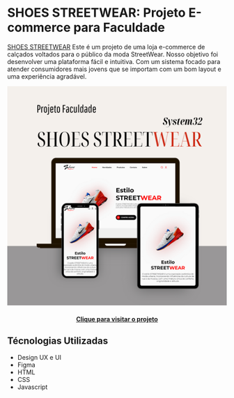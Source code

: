 # SHOES STREETWEAR: Projeto E-commerce para Faculdade

[SHOES STREETWEAR](https://hub-moraes.github.io/Projeto.E-commerce/) Este é um projeto de uma loja e-commerce de calçados voltados para o público da moda StreetWear. Nosso objetivo foi desenvolver uma plataforma fácil e intuitiva. Com um sistema focado para atender consumidores mais jovens que se importam com um bom layout e uma experiência agradável.

![Exemplo de Interface](assets/img/preview.png)

<h4 align="center"><a href="https://hub-moraes.github.io/Projeto.E-commerce/">Clique para visitar o projeto</a></h4>

## Técnologias Utilizadas ##

* Design UX e UI
* Figma
* HTML
* CSS
* Javascript
